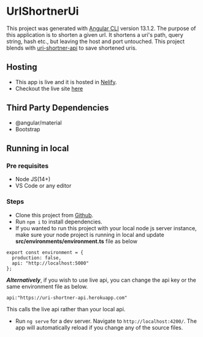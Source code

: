 # UrlShortnerUi

This project was generated with [Angular CLI](https://github.com/angular/angular-cli) version 13.1.2.
The purpose of this application is to shorten a given url. It shortens a uri's path, query string, hash etc., but leaving the host and port untouched.
This project blends with [uri-shortner-api](https://uri-shortner-api.herokuapp.com/api/v1/uri) to save shortened uris.

## Hosting

- This app is live and it is hosted in [Nelify](https://www.netlify.com/).
- Checkout the live site [here](https://uri-shortner.netlify.app/)

## Third Party Dependencies

- @angular/material
- Bootstrap

## Running in local

### Pre requisites

- Node JS(14+)
- VS Code or any editor

### Steps

- Clone this project from [Github](https://github.com/GiriPai/url-shortner-ui).
- Run `npm i` to install dependencies.
- If you wanted to run this project with your local node js server instance, make sure your node project is running in local and update **src/environments/environment.ts** file as below

```
export const environment = {
  production: false,
  api: "http://localhost:5000"
};
```

**_Alternatively_**, if you wish to use live api, you can change the api key or the same environment file as below.

```
api:"https://uri-shortner-api.herokuapp.com"
```

This calls the live api rather than your local api.

- Run `ng serve` for a dev server. Navigate to `http://localhost:4200/`. The app will automatically reload if you change any of the source files.
